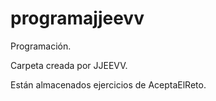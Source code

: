 # programajjeevv
Programación.


Carpeta creada por JJEEVV.

Están almacenados ejercicios de AceptaElReto.
